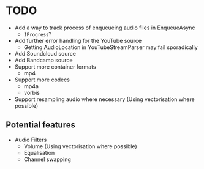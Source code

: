 # TODO #

- Add a way to track process of enqueueing audio files in EnqueueAsync
  - `IProgress`?
- Add further error handling for the YouTube source
  - Getting AudioLocation in YouTubeStreamParser may fail sporadically
- Add Soundcloud source
- Add Bandcamp source
- Support more container formats
  - mp4
- Support more codecs
  - mp4a
  - vorbis
- Support resampling audio where necessary (Using vectorisation where possible)

## Potential features ##

- Audio Filters
  - Volume (Using vectorisation where possible)
  - Equalisation
  - Channel swapping